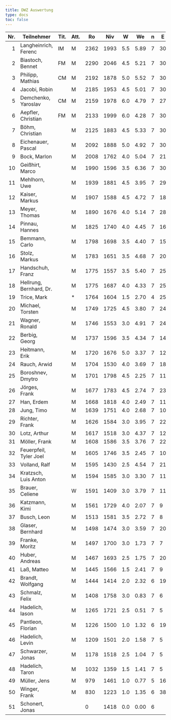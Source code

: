 ```yaml
---
title: DWZ Auswertung
type: docs
toc: false
---
```



| Nr. | Teilnehmer | Tit. | Att. | Ro   | Niv  | W   | We   | n | E  | / | J  | Rh   | X | Rn   | Diff. |
|----:|------------|------|------|------|------|-----|------|---|----|---|----|------|---|------|-------|
| 1 | Langheinrich, Ferenc | IM | M | 2362 | 1993 | 5.5 | 5.89 | 7 | 30 | / | 15 | 2223 |   | 2354 | -8 |
| 2 | Biastoch, Bennet | FM | M | 2290 | 2046 | 4.5 | 5.21 | 7 | 30 | / | 10 | 2148 |   | 2275 | -15 |
| 3 | Philipp, Mathias | CM | M | 2192 | 1878 | 5.0 | 5.52 | 7 | 30 | / | 15 | 2036 |   | 2181 | -11 |
| 4 | Jacobi, Robin |  | M | 2185 | 1953 | 4.5 | 5.01 | 7 | 30 | / | 15 | 2055 |   | 2175 | -10 |
| 5 | Demchenko, Yaroslav | CM | M | 2159 | 1978 | 6.0 | 4.79 | 7 | 27 | / | 5 | 2287 |   | 2187 | 28 |
| 6 | Aepfler, Christian | FM | M | 2133 | 1999 | 6.0 | 4.28 | 7 | 30 | / | 15 | 2308 |   | 2170 | 37 |
| 7 | Böhm, Christian |  | M | 2125 | 1883 | 4.5 | 5.33 | 7 | 30 | / | 15 | 1985 |   | 2108 | -17 |
| 8 | Eichenauer, Pascal |  | M | 2092 | 1888 | 5.0 | 4.92 | 7 | 30 | / | 15 | 2046 |   | 2093 | 1 |
| 9 | Bock, Marlon |  | M | 2008 | 1762 | 4.0 | 5.04 | 7 | 21 | / | 5 | 1812 |   | 1979 | -29 |
| 10 | Geißhirt, Marco |  | M | 1990 | 1596 | 3.5 | 6.36 | 7 | 30 | / | 15 | 1596 |   | 1929 | -61 |
| 11 | Mehlhorn, Uwe |  | M | 1939 | 1881 | 4.5 | 3.95 | 7 | 29 | / | 15 | 1983 |   | 1951 | 12 |
| 12 | Kaiser, Markus |  | M | 1907 | 1588 | 4.5 | 4.72 | 7 | 18 | / | 5 | 1690 |   | 1900 | -7 |
| 13 | Meyer, Thomas |  | M | 1890 | 1676 | 4.0 | 5.14 | 7 | 28 | / | 15 | 1726 |   | 1864 | -26 |
| 14 | Pinnau, Hannes |  | M | 1825 | 1740 | 4.0 | 4.45 | 7 | 16 | / | 5 | 1790 |   | 1810 | -15 |
| 15 | Bemmann, Carlo |  | M | 1798 | 1698 | 3.5 | 4.40 | 7 | 15 | / | 5 | 1698 |   | 1766 | -32 |
| 16 | Stolz, Markus |  | M | 1783 | 1651 | 3.5 | 4.68 | 7 | 20 | / | 10 | 1651 |   | 1749 | -34 |
| 17 | Handschuh, Franz |  | M | 1775 | 1557 | 3.5 | 5.40 | 7 | 25 | / | 15 | 1557 |   | 1728 | -47 |
| 18 | Hellrung, Bernhard, Dr. |  | M | 1775 | 1687 | 4.0 | 4.33 | 7 | 25 | / | 15 | 1737 |   | 1767 | -8 |
| 19 | Trice, Mark |  | * | 1764 | 1604 | 1.5 | 2.70 | 4 | 25 | / | 15 | 1517 |   | 1731 | -33 |
| 20 | Michael, Torsten |  | M | 1749 | 1725 | 4.5 | 3.80 | 7 | 24 | / | 15 | 1827 |   | 1767 | 18 |
| 21 | Wagner, Ronald |  | M | 1746 | 1553 | 3.0 | 4.91 | 7 | 24 | / | 15 | 1503 |   | 1697 | -49 |
| 22 | Berbig, Georg |  | M | 1737 | 1596 | 3.5 | 4.34 | 7 | 14 | / | 5 | 1596 |   | 1705 | -32 |
| 23 | Heitmann, Erik |  | M | 1720 | 1676 | 5.0 | 3.37 | 7 | 12 | / | 5 | 1834 |   | 1788 | 68 |
| 24 | Rauch, Arwid |  | M | 1704 | 1530 | 4.0 | 3.69 | 7 | 18 | / | 10 | 1580 |   | 1713 | 9 |
| 25 | Boroshnev, Dmytro |  | M | 1701 | 1798 | 4.5 | 2.25 | 7 | 11 | / | 5 | 1900 |   | 1800 | 99 |
| 26 | Jörges, Frank |  | M | 1677 | 1783 | 4.5 | 2.74 | 7 | 23 | / | 15 | 1885 |   | 1723 | 46 |
| 27 | Han, Erdem |  | M | 1668 | 1818 | 4.0 | 2.49 | 7 | 11 | / | 5 | 1868 |   | 1734 | 66 |
| 28 | Jung, Timo |  | M | 1639 | 1751 | 4.0 | 2.68 | 7 | 10 | / | 5 | 1801 |   | 1700 | 61 |
| 29 | Richter, Frank |  | M | 1626 | 1584 | 3.0 | 3.95 | 7 | 22 | / | 15 | 1534 |   | 1600 | -26 |
| 30 | Lotz, Arthur |  | M | 1617 | 1518 | 3.0 | 4.37 | 7 | 12 | / | 5 | 1468 |   | 1560 | -57 |
| 31 | Möller, Frank |  | M | 1608 | 1586 | 3.5 | 3.76 | 7 | 22 | / | 15 | 1586 |   | 1601 | -7 |
| 32 | Feuerpfeil, Tyler Joel |  | M | 1605 | 1746 | 3.5 | 2.45 | 7 | 10 | / | 5 | 1746 |   | 1654 | 49 |
| 33 | Volland, Ralf |  | M | 1595 | 1430 | 2.5 | 4.54 | 7 | 21 | / | 15 | 1328 |   | 1537 | -58 |
| 34 | Kratzsch, Luis Anton |  | M | 1594 | 1585 | 3.0 | 3.30 | 7 | 11 | / | 5 | 1535 |   | 1581 | -13 |
| 35 | Brauer, Celiene |  | W | 1591 | 1409 | 3.0 | 3.79 | 7 | 11 | / | 5 | 1359 |   | 1556 | -35 |
| 36 | Katzmann, Kimi |  | M | 1561 | 1729 | 4.0 | 2.07 | 7 | 9 | / | 5 | 1779 |   | 1657 | 96 |
| 37 | Busch, Leon |  | M | 1513 | 1581 | 3.5 | 2.72 | 7 | 8 | / | 5 | 1581 |   | 1554 | 41 |
| 38 | Glaser, Bernhard |  | M | 1498 | 1474 | 3.0 | 3.59 | 7 | 20 | / | 15 | 1424 |   | 1481 | -17 |
| 39 | Franke, Moritz |  | M | 1497 | 1700 | 3.0 | 1.73 | 7 | 7 | / | 5 | 1650 |   | 1569 | 72 |
| 40 | Huber, Andreas |  | M | 1467 | 1693 | 2.5 | 1.75 | 7 | 20 | / | 15 | 1591 |   | 1489 | 22 |
| 41 | Laß, Matteo |  | M | 1445 | 1566 | 1.5 | 2.41 | 7 | 9 | / | 5 | 1336 |   | 1400 | -45 |
| 42 | Brandt, Wolfgang |  | M | 1444 | 1414 | 2.0 | 2.32 | 6 | 19 | / | 15 | 1289 |   | 1434 | -10 |
| 43 | Schmalz, Felix |  | M | 1408 | 1758 | 3.0 | 0.83 | 7 | 6 | / | 5 | 1708 |   | 1541 | 133 |
| 44 | Hadelich, Iason |  | M | 1265 | 1721 | 2.5 | 0.51 | 7 | 5 | / | 5 | 1619 |   | 1397 | 132 |
| 45 | Pantleon, Florian |  | M | 1226 | 1500 | 1.0 | 1.32 | 6 | 19 | / | 15 | 1227 |   | 1216 | -10 |
| 46 | Hadelich, Levin |  | M | 1209 | 1501 | 2.0 | 1.58 | 7 | 5 | / | 5 | 1343 |   | 1237 | 28 |
| 47 | Schwarzer, Jonas |  | M | 1178 | 1518 | 2.5 | 1.04 | 7 | 5 | / | 5 | 1416 |   | 1274 | 96 |
| 48 | Hadelich, Taron |  | M | 1032 | 1359 | 1.5 | 1.41 | 7 | 5 | / | 5 | 1129 |   | 1037 | 5 |
| 49 | Müller, Jens |  | M | 979 | 1461 | 1.0 | 0.77 | 5 | 16 | / | 15 | 1221 |   | 987 | 8 |
| 50 | Winger, Frank |  | M | 830 | 1223 | 1.0 | 1.35 | 6 | 38 | / | 15 | 950 |   | 824 | -6 |
| 51 | Schonert, Jonas |  |  | 0 | 1418 | 0.0 | 0.00 | 6 |   | / | 5 | 323 |   | 323 | 0 |